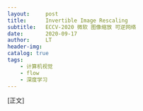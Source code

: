 ```yaml
---
layout:     post
title:      Invertible Image Rescaling
subtitle:   ECCV-2020 微软 图像缩放 可逆网络
date:       2020-09-17
author:     LT
header-img: 
catalog: true
tags:
    - 计算机视觉
    - flow
    - 深度学习
---
```


[正文]
